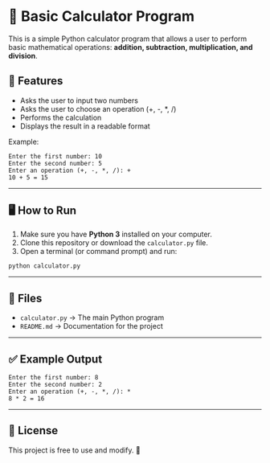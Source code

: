 # 🧮 Basic Calculator Program

This is a simple Python calculator program that allows a user to perform basic mathematical operations: **addition, subtraction, multiplication, and division**.

## 📌 Features
- Asks the user to input two numbers  
- Asks the user to choose an operation (+, -, *, /)  
- Performs the calculation  
- Displays the result in a readable format  

Example:  
```
Enter the first number: 10  
Enter the second number: 5  
Enter an operation (+, -, *, /): +  
10 + 5 = 15  
```

---

## 🖥️ How to Run
1. Make sure you have **Python 3** installed on your computer.  
2. Clone this repository or download the `calculator.py` file.  
3. Open a terminal (or command prompt) and run:  

```bash
python calculator.py
```

---

## 📂 Files
- `calculator.py` → The main Python program  
- `README.md` → Documentation for the project  

---

## ✅ Example Output
```
Enter the first number: 8  
Enter the second number: 2  
Enter an operation (+, -, *, /): *  
8 * 2 = 16
```

---

## 📜 License
This project is free to use and modify. 🚀
